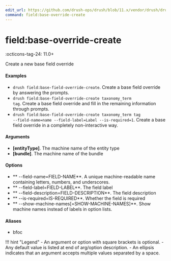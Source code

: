 ```yaml
---
edit_url: https://github.com/drush-ops/drush/blob/11.x/vendor/drush/drush/src/Drupal/Commands/field/FieldBaseOverrideCreateCommands.php
command: field:base-override-create
---
```

# field:base-override-create

:octicons-tag-24: 11.0+

Create a new base field override

#### Examples

- <code>drush field:base-field-override-create</code>. Create a base field override by answering the prompts.
- <code>drush field:base-field-override-create taxonomy_term tag</code>. Create a base field override and fill in the remaining information through prompts.
- <code>drush field:base-field-override-create taxonomy_term tag --field-name=name --field-label=Label --is-required=1</code>. Create a base field override in a completely non-interactive way.

#### Arguments

- **[entityType]**. The machine name of the entity type
- **[bundle]**. The machine name of the bundle

#### Options

- ** --field-name=FIELD-NAME**. A unique machine-readable name containing letters, numbers, and underscores.
- ** --field-label=FIELD-LABEL**. The field label
- ** --field-description=FIELD-DESCRIPTION**. The field description
- ** --is-required=IS-REQUIRED**. Whether the field is required
- ** --show-machine-names[=SHOW-MACHINE-NAMES]**. Show machine names instead of labels in option lists.

#### Aliases

- bfoc

!!! hint "Legend"
    - An argument or option with square brackets is optional.
    - Any default value is listed at end of arg/option description.
    - An ellipsis indicates that an argument accepts multiple values separated by a space.